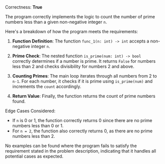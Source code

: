 Correctness: **True**

The program correctly implements the logic to count the number of prime numbers less than a given non-negative integer `n`. 

Here's a breakdown of how the program meets the requirements:

1. **Function Definition**: The function `func_1(n: int) -> int` accepts a non-negative integer `n`.

2. **Prime Check**: The nested function `is_prime(num: int) -> bool` correctly determines if a number is prime. It returns `False` for numbers less than 2 and checks divisibility for numbers 2 and above.

3. **Counting Primes**: The main loop iterates through all numbers from 2 to `n-1`. For each number, it checks if it is prime using `is_prime(num)` and increments the `count` accordingly.

4. **Return Value**: Finally, the function returns the count of prime numbers found.

Edge Cases Considered:
- If `n` is 0 or 1, the function correctly returns 0 since there are no prime numbers less than 0 or 1.
- For `n = 2`, the function also correctly returns 0, as there are no prime numbers less than 2.

No examples can be found where the program fails to satisfy the requirement stated in the problem description, indicating that it handles all potential cases as expected.